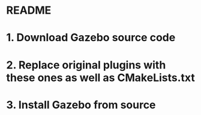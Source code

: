# README
# 1. Download Gazebo source code
# 2. Replace original plugins with these ones as well as CMakeLists.txt
# 3. Install Gazebo from source

